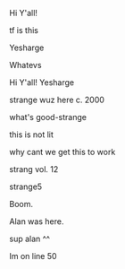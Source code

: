 
Hi Y'all!





tf is this









Yesharge

Whatevs



Hi Y'all!
Yesharge


strange wuz here c. 2000

what's good-strange

this is not lit


why cant we get this to work


strang vol. 12


strange5

Boom.

Alan was here.

sup alan ^^






Im on line 50